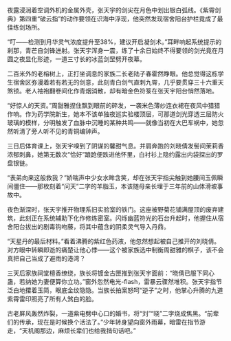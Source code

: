 

夜露浸润着空调外机的金属外壳，张天宇的剑尖在月色中划出银白弧线。《紫霄剑典》第四重“破云指”的动作要领在识海中浮现，他突然发现宿舍阳台护栏竟成了最佳练剑场所。

“叮——检测到月华灵气浓度提升至38%，建议开启凝剑术。”耳畔响起系统提示的刹那，青芒自剑锋迸射。张天宇浑身一震，练了十余日始终不得要领的剑光竟在月圆之夜显化形迹，一道三寸长的冰蓝剑罡劈开夜幕。

二百米外的老榕树上，正打坐调息的家族二长老陆子春霍然睁眼。他总觉得这栋学生宿舍区弥漫着若有若无的剑意，此刻青白剑气直刺九霄，几乎要贯穿三十六重天煞锁。老人袖袍翻卷间化作青烟消散，却有暗金色符箓在张天宇阳台悄然落地。

“好惊人的天资。”周甜雅捏住飘到眼前的碎发，一袭米色薄纱连衣裙在夜风中猎猎作响。作为药学院新生，她本不该单独夜巡实验楼顶层，可那道剑光穿透三层防火玻璃的模样，分明触发了血脉中沉睡的某种共鸣——就像当初在大巴车祸中，她忽然听清了旁人听不见的青铜编钟声。

三日后体育课上，张天宇嗅到了阴谋的馨甜气息。并肩奔跑的刘晓倩发髻间茉莉香浓郁刺鼻，她第无数次“恰好”踉跄便跌进他怀里，白衬衫上隐约露出内袋探出的罗盘银链。

“表弟向来这般救我？”娇喘声中少女水眸含笑，却在张天宇指尖触到她腰间玉佩瞬间僵住——那枚刻着“问天”二字的羊脂玉，本该随母亲长埋于三年前的山体滑坡事故中。

夜色渐深时，张天宇推开物理系旧实验室的铁门。这座被野菊花铺满屋顶的废弃建筑，此刻正在系统辅助下化作修炼密室。闪烁幽蓝符光的石台升起时，他握住从宿舍阳台拔出的剧毒钩吻藤，将其中蕴含的阴柔灵气导入丹鼎。

“天星丹的最后材料。”看着沸腾的紫红色药液，他忽然想起被自己推开的刘晓倩。对方眼中转瞬即逝的痛楚让他心悸——这个被家族选中制衡周甜雅的棋子，该不会真把自己当成了避雨的港湾？

三天后家族祠堂檀香缭绕，族长将镀金古匣推到张天宇面前：“晓倩已服下同心蛊，若纳她为妻便算你立功。”窗外忽然电光-flash，雷暴云骤然堆积。张天宇指节泛白地攥着玉简，眼底金纹隐隐。当族长拍案怒呵“逆子”之时，他掌心升腾的九道紫霄雷印照亮了所有人煞白的脸。

古老屏风轰然炸裂，一道紫电劈中心口的婚书，将“刘”“晓”二字烧成焦黑。“前辈们的传承，现在是时候换个活法了。”少年转身望向窗外雨幕，暗雷在指节游走，“天机阁那边，麻烦长辈们也给我捎句话吧。”